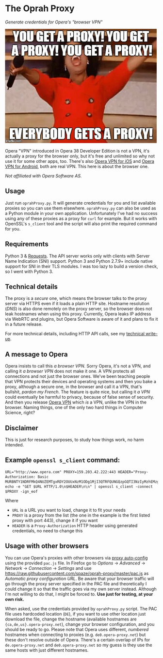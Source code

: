 # The Oprah Proxy
*Generate credentials for Opera's "browser VPN"*

!["Everybody gets a proxy" logo](logo.jpg)

Opera "VPN" introduced in Opera 38 Developer Edition is not a VPN, it's actually a proxy for the browser only, but it's free and unlimited so why not use it for some other apps, too. There's also [Opera VPN for iOS](https://itunes.apple.com/us/app/opera-free-vpn-unlimited-free/id1080756781?mt=8) and [Opera VPN for Android](https://play.google.com/store/apps/details?id=com.opera.vpn), both are real VPN. This here is about the browser one.

*Not affiliated with Opera Software AS.*

## Usage
Just run `oprahProxy.py`. It will generate credentials for you and list available proxies so you can use them elsewhere. `oprahProxy.py` can also be used as a Python module in your own application. Unfortunately I've had no success using any of these proxies as a proxy for `curl` for example. But it works with OpenSSL's `s_client` tool and the script will also print the required command for you.

## Requirements
Python 3 & [Requests](http://docs.python-requests.org/). The API server works only with clients with Server Name Indication (SNI) support. Python 3 and Python 2.7.9+ include native support for SNI in their TLS modules. I was too lazy to build a version check, so I went with Python 3.

## Technical details
The proxy is a *secure* one, which means the browser talks to the proxy server via HTTPS even if it loads a plain HTTP site. Hostname resolution (*DNS*) is also done remotely on the proxy server, so the browser does not leak hostnames when using this proxy. Currently, Opera leaks IP address via WebRTC and plugins, but Opera Software is aware of it and plans to fix it in a future release.

For more technical details, including HTTP API calls, see my [technical write-up](https://gist.github.com/spaze/558b7c4cd81afa7c857381254ae7bd10).

## A message to Opera
Opera insists to call this *a browser VPN*. Sorry Opera, it's not a VPN, and calling it *a browser VPN* does not make it one. A VPN protects all connections and not just the browser ones. We've been teaching people that VPN protects their devices and operating systems and then you bake a proxy, although a secure one, in the browser and call it a VPN, that's bullshit, *pardon my French*. The feature is quite nice, but calling it *a VPN* could eventually be harmful to privacy, because of false sense of security. And then you release [Opera VPN](https://itunes.apple.com/us/app/opera-free-vpn-unlimited-free/id1080756781?mt=8) which *is* a VPN, unlike the VPN in the browser. Naming things, one of the only two hard things in Computer Science, right?

## Disclaimer
This is just for research purposes, to study how things work, no harm intended.

## Example `openssl s_client` command:
```
URL="http://www.opera.com" PROXY=159.203.42.222:443 HEADER="Proxy-Authorization: Basic MURBNTY1NDRFMkQ4NUZEMTgxRDY2OUUxNzM1ODg1MjI3QTRFQUNGQzpGQTI3NzIyMzhEMzg2MzlDMzYzQjk0RTA2MDc3NUIzNzMyNkIyQUEzQTM3OEVBNTdCOEVGQTUxQ0EzMjg0Qjc5"; echo -e "GET $URL HTTP/1.0\n$HEADER\n\n" | openssl s_client -connect $PROXY -ign_eof
```
Where
- `URL` is a URL you want to load, change it to fit your needs
- `PROXY` is a proxy from the list (the one in the example is the first listed proxy with port 443), change it if you want
- `HEADER` is a `Proxy-Authorization` HTTP header using generated credentials, no need to change this

## Usage with other browsers
You can use Opera's proxies with other browsers via [proxy auto-config](https://en.wikipedia.org/wiki/Proxy_auto-config) using the provided `pac.js` file. In Firefox go to *Options* → *Advanced* → *Network* → *Connection* → *Settings* and use https://raw.githubusercontent.com/spaze/oprah-proxy/master/pac.js as *Automatic proxy configuration URL*. Be aware that your browser traffic will go through the proxy server specified in the PAC file and theoretically I could change it so that the traffic goes via my own server instead. Although I'm not willing to do that, I might be forced to. **Use just for testing, at your own risk.**

When asked, use the credentials provided by `oprahProxy.py` script. The PAC file uses hardcoded location (`DE`), if you want to use other location just download the file, change the hostname (available hostnames are `{ca,de,us}.opera-proxy.net`), change your browser configuration, and you should be ready to go. Please note that Opera uses different, *numbered* hostnames when connecting to proxies (e.g. `de0.opera-proxy.net`) but these don't resolve outside of Opera. There's a certain overlap of IPs for `de.opera-proxy.net` and `de0.opera-proxy.net` so my guess is they use the same hosts with just different hostnames.
